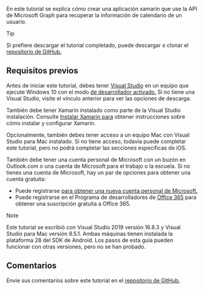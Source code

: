 <!-- markdownlint-disable MD002 MD041 -->

En este tutorial se explica cómo crear una aplicación xamarin que use la API de Microsoft Graph para recuperar la información de calendario de un usuario.

> [!TIP]
> Si prefiere descargar el tutorial completado, puede descargar o clonar el [repositorio de GitHub.](https://github.com/microsoftgraph/msgraph-training-xamarin)

## <a name="prerequisites"></a>Requisitos previos

Antes de iniciar este tutorial, debes tener [Visual Studio](https://visualstudio.microsoft.com/vs/) en un equipo que ejecute Windows 10 con el modo [de desarrollador activado.](https://docs.microsoft.com/windows/uwp/get-started/enable-your-device-for-development) Si no tiene una Visual Studio, visite el vínculo anterior para ver las opciones de descarga.

También debe tener Xamarin instalado como parte de la Visual Studio instalación. Consulte [Instalar Xamarin para](/xamarin/cross-platform/get-started/installation) obtener instrucciones sobre cómo instalar y configurar Xamarin.

Opcionalmente, también debes tener acceso a un equipo Mac con Visual Studio para Mac instalado. Si no tiene acceso, todavía puede completar este tutorial, pero no podrá completar las secciones específicas de iOS.

También debe tener una cuenta personal de Microsoft con un buzón en Outlook.com o una cuenta de Microsoft para el trabajo o la escuela. Si no tienes una cuenta de Microsoft, hay un par de opciones para obtener una cuenta gratuita:

- Puede registrarse [para obtener una nueva cuenta personal de Microsoft.](https://signup.live.com/signup?wa=wsignin1.0&rpsnv=12&ct=1454618383&rver=6.4.6456.0&wp=MBI_SSL_SHARED&wreply=https://mail.live.com/default.aspx&id=64855&cbcxt=mai&bk=1454618383&uiflavor=web&uaid=b213a65b4fdc484382b6622b3ecaa547&mkt=E-US&lc=1033&lic=1)
- Puede registrarse en el Programa de desarrolladores de [Office 365](https://developer.microsoft.com/office/dev-program) para obtener una suscripción gratuita a Office 365.

> [!NOTE]
> Este tutorial se escribió con Visual Studio 2019 versión 16.8.3 y Visual Studio para Mac versión 8.5.1. Ambas máquinas tienen instalada la plataforma 28 del SDK de Android. Los pasos de esta guía pueden funcionar con otras versiones, pero no se han probado.

## <a name="feedback"></a>Comentarios

Envíe sus comentarios sobre este tutorial en el [repositorio de GitHub.](https://github.com/microsoftgraph/msgraph-training-xamarin)
